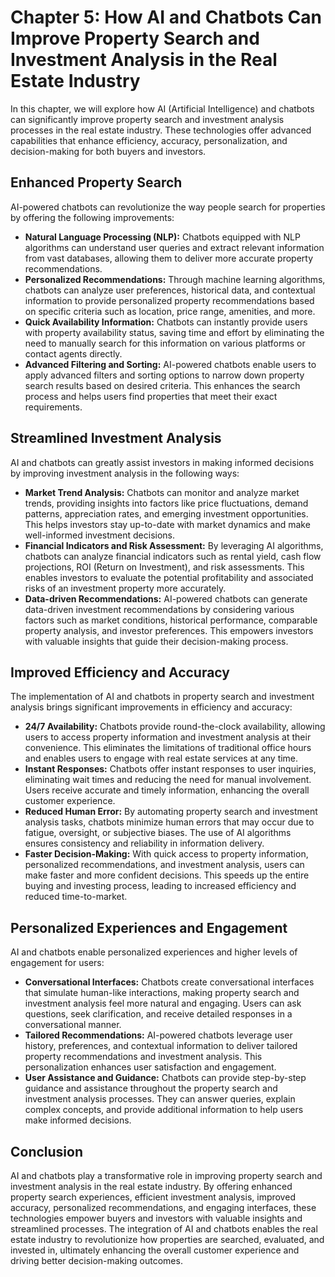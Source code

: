 Chapter 5: How AI and Chatbots Can Improve Property Search and Investment Analysis in the Real Estate Industry
==============================================================================================================

In this chapter, we will explore how AI (Artificial Intelligence) and chatbots can significantly improve property search and investment analysis processes in the real estate industry. These technologies offer advanced capabilities that enhance efficiency, accuracy, personalization, and decision-making for both buyers and investors.

Enhanced Property Search
------------------------

AI-powered chatbots can revolutionize the way people search for properties by offering the following improvements:

* **Natural Language Processing (NLP):** Chatbots equipped with NLP algorithms can understand user queries and extract relevant information from vast databases, allowing them to deliver more accurate property recommendations.
* **Personalized Recommendations:** Through machine learning algorithms, chatbots can analyze user preferences, historical data, and contextual information to provide personalized property recommendations based on specific criteria such as location, price range, amenities, and more.
* **Quick Availability Information:** Chatbots can instantly provide users with property availability status, saving time and effort by eliminating the need to manually search for this information on various platforms or contact agents directly.
* **Advanced Filtering and Sorting:** AI-powered chatbots enable users to apply advanced filters and sorting options to narrow down property search results based on desired criteria. This enhances the search process and helps users find properties that meet their exact requirements.

Streamlined Investment Analysis
-------------------------------

AI and chatbots can greatly assist investors in making informed decisions by improving investment analysis in the following ways:

* **Market Trend Analysis:** Chatbots can monitor and analyze market trends, providing insights into factors like price fluctuations, demand patterns, appreciation rates, and emerging investment opportunities. This helps investors stay up-to-date with market dynamics and make well-informed investment decisions.
* **Financial Indicators and Risk Assessment:** By leveraging AI algorithms, chatbots can analyze financial indicators such as rental yield, cash flow projections, ROI (Return on Investment), and risk assessments. This enables investors to evaluate the potential profitability and associated risks of an investment property more accurately.
* **Data-driven Recommendations:** AI-powered chatbots can generate data-driven investment recommendations by considering various factors such as market conditions, historical performance, comparable property analysis, and investor preferences. This empowers investors with valuable insights that guide their decision-making process.

Improved Efficiency and Accuracy
--------------------------------

The implementation of AI and chatbots in property search and investment analysis brings significant improvements in efficiency and accuracy:

* **24/7 Availability:** Chatbots provide round-the-clock availability, allowing users to access property information and investment analysis at their convenience. This eliminates the limitations of traditional office hours and enables users to engage with real estate services at any time.
* **Instant Responses:** Chatbots offer instant responses to user inquiries, eliminating wait times and reducing the need for manual involvement. Users receive accurate and timely information, enhancing the overall customer experience.
* **Reduced Human Error:** By automating property search and investment analysis tasks, chatbots minimize human errors that may occur due to fatigue, oversight, or subjective biases. The use of AI algorithms ensures consistency and reliability in information delivery.
* **Faster Decision-Making:** With quick access to property information, personalized recommendations, and investment analysis, users can make faster and more confident decisions. This speeds up the entire buying and investing process, leading to increased efficiency and reduced time-to-market.

Personalized Experiences and Engagement
---------------------------------------

AI and chatbots enable personalized experiences and higher levels of engagement for users:

* **Conversational Interfaces:** Chatbots create conversational interfaces that simulate human-like interactions, making property search and investment analysis feel more natural and engaging. Users can ask questions, seek clarification, and receive detailed responses in a conversational manner.
* **Tailored Recommendations:** AI-powered chatbots leverage user history, preferences, and contextual information to deliver tailored property recommendations and investment analysis. This personalization enhances user satisfaction and engagement.
* **User Assistance and Guidance:** Chatbots can provide step-by-step guidance and assistance throughout the property search and investment analysis processes. They can answer queries, explain complex concepts, and provide additional information to help users make informed decisions.

Conclusion
----------

AI and chatbots play a transformative role in improving property search and investment analysis in the real estate industry. By offering enhanced property search experiences, efficient investment analysis, improved accuracy, personalized recommendations, and engaging interfaces, these technologies empower buyers and investors with valuable insights and streamlined processes. The integration of AI and chatbots enables the real estate industry to revolutionize how properties are searched, evaluated, and invested in, ultimately enhancing the overall customer experience and driving better decision-making outcomes.
